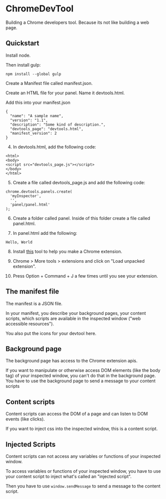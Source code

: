 # ChromeDevTool
Building a Chrome developers tool. Because its not like building a web page.

## Quickstart

Install node.

Then install gulp:

```
npm install --global gulp
```

Create a Manifest file called manifest.json.

Create an HTML file for your panel. Name it devtools.html.

Add this into your manifest.json

```
{
  "name": "A sample name",
  "version": "1.1",
  "description": "Some kind of description.",
  "devtools_page": "devtools.html",
  "manifest_version": 2
}
```

4. In devtools.html, add the following code:

```
<html>
<body>
<script src="devtools_page.js"></script>
</body>
</html>

```

5. Create a file called devtools_page.js and add the following code:

```
chrome.devtools.panels.create(
  'myInspector',
  '',
  'panel/panel.html'
);
```

6. Create a folder called panel. Inside of this folder create a file called panel.html.

7. In panel.html add the following:

```Hello, World```

8. Install [this](https://chrome.google.com/webstore/detail/chrome-apps-extensions-de/ohmmkhmmmpcnpikjeljgnaoabkaalbgc?hl=en) tool to help you make a Chrome extension.

9. Chrome > More tools > extensions and click on "Load unpacked extension".

10. Press Option + Command + J a few times until you see your extension.


## The manifest file
The manifest is a JSON file.

In your manifest, you describe your background pages, your content scripts, which scripts are available in the inspected window ("web accessible resources").

You also put the icons for your devtool here.


## Background page
The background page has access to the Chrome extension apis. 

If you want to manipulate or otherwise access DOM elements (like the body tag) of your inspected window, you can't do that in the background page. You have to use the background page to send a message to your content scripts

## Content scripts
Content scripts can access the DOM of a page and can listen to DOM events (like clicks).

If you want to inject css into the inspected window, this is a content script.


## Injected Scripts
Content scripts can not access any variables or functions of your inspected window. 

To access variables or functions of your inspected window, you have to use your content script to inject what's called an "injected script". 

Then you have to use ```window.sendMessage``` to send a message to the content script.